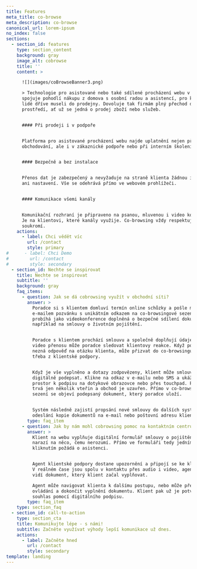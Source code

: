 ```yaml
---
title: Features
meta_title: co-browse
meta_description: co-browse
canonical_url: lorem-ipsum
no_index: false
sections:
  - section_id: features
    type: section_content
    background: gray
    image_alt: cobrowse
    title: ''
    content: >

      ![](images/coBrowseBanner3.png)

      > Technologie pro asistované nebo také sdílené procházení webu v sobě
      spojuje pohodlí nákupu z domova s osobní radou a asistencí, pro kterou
      lidé dříve museli do prodejny. Dovoluje tak firmám plný přechod do online
      prostředí, ať už se jedná o prodej zboží nebo služeb.


      #### Při prodeji i v podpoře


      Platforma pro asistované procházení webu najde uplatnění nejen při online
      obchodování, ale i v zákaznické podpoře nebo při interním školení.


      #### Bezpečně a bez instalace


      Přenos dat je zabezpečený a nevyžaduje na straně klienta žádnou instalaci
      ani nastavení. Vše se odehrává přímo ve webovém prohlížeči.


      #### Komunikace všemi kanály


      Komunikační rozhraní je připraveno na psanou, mluvenou i video konverzaci.
      Je na klientovi, které kanály využije. Co-browsing vždy respektuje jeho
      soukromí.
    actions:
      - label: Chci vědět víc
        url: /contact
        style: primary
#      - label: Chci Demo
#        url: /contact
#        style: secondary
  - section_id: Nechte se inspirovat
    title: Nechte se inspirovat
    subtitle: ''
    background: gray
    faq_items:
      - question: Jak se dá cobrowsing využít v obchodní síti?
        answer: >
          Poradce si s klientem domluví termín online schůzky a pošle mu
          e-mailem pozvánku s unikátním odkazem na co-browsingové sezení. Sezení
          probíhá jako videokonference doplněná o bezpečné sdílení dokumentu,
          například na smlouvy o životním pojištění.


          Poradce s klientem prochází smlouvu a společně doplňují údaje. Díky
          video přenosu může poradce sledovat klientovy reakce. Když poradce
          nezná odpověď na otázku klienta, může přizvat do co-browsingu kolegu
          třeba z klientské podpory.


          Když je vše vyplněno a dotazy zodpovězeny, klient může smlouvu
          digitálně podepsat. Klikne na odkaz v e-mailu nebo SMS a ukáže se mu
          prostor k podpisu na dotykové obrazovce nebo přes touchpad. Podpis
          trvá jen několik vteřin a obchod je uzavřen. Přímo v co-browsingovém
          sezení se objeví podepsaný dokument, který poradce uloží.


          Systém následně zajistí propsání nové smlouvy do dalších systémů a
          odeslání kopie dokumentů na e-mail nebo poštovní adresu klienta.
        type: faq_item
      - question: Jak by nám mohl cobrowsing pomoc na kontaktním centru?
        answer: >
          Klient na webu vyplňuje digitální formulář smlouvy o pojištění a
          narazí na něco, čemu nerozumí. Přímo ve formuláři tedy jedním
          kliknutím požádá o asistenci.


          Agent klientské podpory dostane upozornění a připojí se ke klientovi.
          V reálném čase jsou spolu v kontaktu přes audio i video, agent zároveň
          vidí dokument, který klient začal vyplňovat.

          Agent může navigovat klienta k dalšímu postupu, nebo může převzít
          ovládání a dokončit vyplnění dokumentu. Klient pak už je potvrdí svůj
          souhlas pomocí digitálního podpisu.
        type: faq_item
    type: section_faq
  - section_id: call-to-action
    type: section_cta
    title: Komunikujte lépe - s námi!
    subtitle: Začněte využívat výhody lepší komunikace už dnes.
    actions:
      - label: Začněte hned
        url: /contact
        style: secondary
template: landing
---
```

